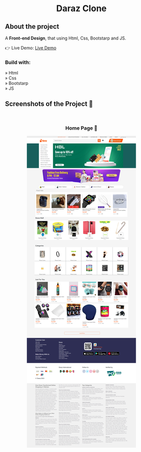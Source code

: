<h1 align="center">Daraz Clone</h1>

<h2>About the project</h2>

  <p>A <strong>Front-end Design</strong>, that using Html, Css, Bootstarp and JS. </p>

👉 Live Demo: <a href='https://juniorawan06.github.io/daraz-clone/'>Live Demo</a>

<h3>Build with:</h3>

» Html <br />
» Css <br />
» Bootstarp <br />
» JS

<h2>Screenshots of the Project 📸</h2>
<br>
<h3 align='center'> Home Page 🏡</h3>

<div align='center'>
<img src="img/screenshot.png" alt="Design Screenshot">

</div>